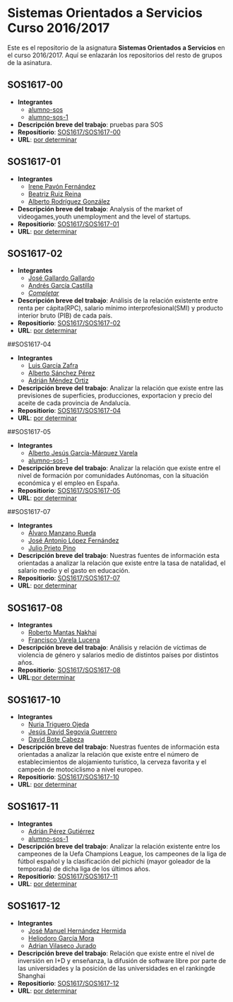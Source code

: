 Sistemas Orientados a Servicios Curso 2016/2017
===================

Este es el repositorio de la asignatura **Sistemas Orientados a Servicios** en el curso 2016/2017. Aquí se enlazarán los repositorios del resto de grupos de la asinatura.

## SOS1617-00

- **Integrantes**
  - [alumno-sos](https://github.com/alumno-sos)
  - [alumno-sos-1](https://github.com/alumno-sos-1)
- **Descripción breve del trabajo**: pruebas para SOS
- **Repositiorio**: [SOS1617/SOS1617-00](https://github.com/SOS1617/SOS1617-00)
- **URL**: [por determinar](#)


## SOS1617-01

- **Integrantes**
  - [Irene Pavón Fernández](https://github.com/1993irene)
  - [Beatriz Ruiz Reina](https://github.com/bearuirei2)
  - [Alberto Rodríguez González](https://github.com/AlbertoAxel)
- **Descripción breve del trabajo**: Analysis of the market of videogames,youth unemployment and the level of startups.
- **Repositiorio**: [SOS1617/SOS1617-01](https://github.com/SOS1617/SOS1617-01)
- **URL**: [por determinar](#)


## SOS1617-02

- **Integrantes**
  - [José Gallardo Gallardo](https://github.com/Sojer23)
  - [Andrés García Castilla](https://github.com/Garcicasti)
  - [*Completar*](https://github.com/Usuario2)
- **Descripción breve del trabajo**: Análisis de la relación existente entre renta per cápita(RPC), salario mínimo interprofesional(SMI) y producto interior bruto (PIB) de cada país.
- **Repositiorio**: [SOS1617/SOS1617-02](https://github.com/SOS1617/SOS1617-02)
- **URL**: [por determinar](#)


##SOS1617-04

- **Integrantes**
  - [Luis García Zafra](https://github.com/luisgzafra)
  - [Alberto Sánchez Pérez ](https://github.com/albsanper)
  - [Adrián Méndez Ortiz](https://github.com/AdrianMnd)
- **Descripción breve del trabajo**: Analizar la relación que existe entre las previsiones de superficies, producciones, exportacion y precio del aceite de cada provincia de Andalucía. 
- **Repositiorio**: [SOS1617/SOS1617-04](https://github.com/SOS1617/SOS1617-04)
- **URL**: [por determinar](#)


##SOS1617-05

- **Integrantes**
  - [Alberto Jesús García-Márquez Varela](https://github.com/Albertogmv)
  - [alumno-sos-1](https://github.com/alumno-sos-1)
- **Descripción breve del trabajo**: Analizar la relación que existe entre el nivel de formación por comunidades Autónomas, con la situación económica y el empleo en España.
- **Repositiorio**: [SOS1617/SOS1617-05](https://github.com/SOS1617/SOS1617-05)
- **URL**: [por determinar](#)
 
##SOS1617-07

- **Integrantes**
  - [Álvaro Manzano Rueda](https://github.com/NSMMANZANO)
  - [José Antonio López Fernández ](https://github.com/joslopfer5)
  - [Julio Prieto Pino](https://github.com/julpripin)
- **Descripción breve del trabajo**: Nuestras fuentes de información esta orientadas a analizar la relación que existe entre la tasa de natalidad, el salario medio y el gasto en educación.
- **Repositiorio**: [SOS1617/SOS1617-07](https://github.com/SOS1617/SOS1617-07)
- **URL**: [por determinar](#)


## SOS1617-08

- **Integrantes**
  - [Roberto Mantas Nakhai](https://github.com/RobertoMantas)
  - [Francisco Varela Lucena](https://github.com/fravarluc)
- **Descripción breve del trabajo**: Análisis y relación de víctimas de violencia de género y salarios medio de distintos países por distintos años.
- **Repositiorio**: [SOS1617/SOS1617-08](https://github.com/SOS1617/SOS1617-08)
- **URL**:[por determinar](#)


## SOS1617-10

- **Integrantes**
  - [Nuria Triguero Ojeda](https://github.com/nurtrioje)
  - [Jesús David Segovia Guerrero](https://github.com/jesusguerre)
  - [David Bote Cabeza](https://github.com/daboca92) 
- **Descripción breve del trabajo**: Nuestras fuentes de información esta orientadas a analizar la relación que existe entre el número de establecimientos de alojamiento turístico, la cerveza favorita y el campeón de motociclismo a nivel europeo.
- **Repositiorio**: [SOS1617/SOS1617-10](https://github.com/SOS1617/SOS1617-10)
- **URL**: [por determinar](#)


## SOS1617-11

- **Integrantes**
  - [Adrián Pérez Gutiérrez](https://github.com/adrpergut)
  - [alumno-sos-1](https://github.com/alumno-sos-1)
- **Descripción breve del trabajo**: Analizar la relación existente entre los campeones de la Uefa Champions League, los campeones de la liga de fútbol español y la clasificación del pichichi (mayor goleador de la temporada) de dicha liga de los últimos años.
- **Repositiorio**: [SOS1617/SOS1617-11](https://github.com/SOS1617/SOS1617-11)
- **URL**: [por determinar](#)


## SOS1617-12

- **Integrantes**
  - [José Manuel Hernández Hermida](https://github.com/jomaher)
  - [Heliodoro García Mora](https://github.com/heliogm1)
  - [Adrian Vilaseco Jurado](https://github.com/adrianviljur)
- **Descripción breve del trabajo**: Relación que existe entre el nivel de inversión en I+D y enseñanza, la difusión de software libre por parte de las universidades y la posición de las universidades en el rankingde Shanghai
- **Repositiorio**: [SOS1617/SOS1617-12](https://github.com/SOS1617/SOS1617-12)
- **URL**: [por determinar](#)

